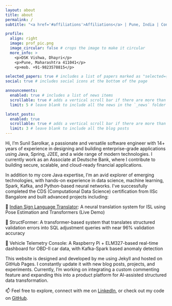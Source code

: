 ```yaml
---
layout: about
title: about
permalink: /
subtitle: "<a href='#affiliations'>Affiliations</a> | Pune, India | Contact: spsarolkar@gmail.com | Motto: 'Build. Learn. Simplify.'"

profile:
  align: right
  image: prof_pic.png
  image_circular: false # crops the image to make it circular
  more_info: >
    <p>DSK Vishwa, Dhayri</p>
    <p>Pune, Maharashtra 411041</p>
    <p>mob. +91-9823578815</p>

selected_papers: true # includes a list of papers marked as "selected={true}"
social: true # includes social icons at the bottom of the page

announcements:
  enabled: true # includes a list of news items
  scrollable: true # adds a vertical scroll bar if there are more than 3 news items
  limit: 5 # leave blank to include all the news in the `_news` folder

latest_posts:
  enabled: true
  scrollable: true # adds a vertical scroll bar if there are more than 3 new posts items
  limit: 3 # leave blank to include all the blog posts
---
```


Hi, I’m Sunil Sarolkar, a passionate and versatile software engineer with 14+ years of experience in designing and building enterprise-grade applications using Java, Spring, J2EE, and a wide range of modern technologies. I currently work as an Associate at Deutsche Bank, where I contribute to building secure, scalable, and cloud-ready financial applications.

In addition to my core Java expertise, I’m an avid explorer of emerging technologies, with hands-on experience in data science, machine learning, Spark, Kafka, and Python-based neural networks. I've successfully completed the CDS (Computational Data Science) certification from IISc Bangalore and built advanced projects including:

🤟 [Indian Sign Language Translator](https://huggingface.co/spaces/sunilsarolkar/ISL-SignLanguageTranslation): A neural translation system for ISL using Pose Estimation and Transformers (Live Demo)

🔁 StructFormer: A transformer-based system that translates structured validation errors into SQL adjustment queries with near 96% validation accuracy

🚗 Vehicle Telemetry Console: A Raspberry Pi + ELM327-based real-time dashboard for OBD-II car data, with Kafka-Spark based anomaly detection

This website is designed and developed by me using Jekyll and hosted on GitHub Pages. I constantly update it with new blog posts, projects, and experiments. Currently, I’m working on integrating a custom commenting feature and expanding this into a product platform for AI-assisted structured data transformation.

📫 Feel free to explore, connect with me on [LinkedIn](https://www.linkedin.com/in/sunil-sarolkar-451b2023/), or check out my code on [GitHub](https://github.com/spsarolkar).
